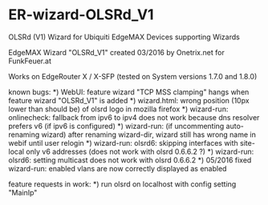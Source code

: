 # ER-wizard-OLSRd_V1
OLSRd (V1) Wizard for Ubiquiti EdgeMAX Devices supporting Wizards

EdgeMAX Wizard "OLSRd_V1" created 03/2016 by Onetrix.net for FunkFeuer.at

Works on EdgeRouter X / X-SFP (tested on System versions 1.7.0 and 1.8.0)

known bugs:
*) WebUI: feature wizard "TCP MSS clamping" hangs when feature wizard "OLSRd_V1" is added
*) wizard.html: wrong position (10px lower than should be) of olsrd logo in mozilla firefox
*) wizard-run: onlinecheck: fallback from ipv6 to ipv4 does not work because dns resolver prefers v6 (if ipv6 is configured)
*) wizard-run: (if uncommenting auto-renaming wizard) after renaming wizard-dir, wizard still has wrong name in webif until user relogin
*) wizard-run: olsrd6: skipping interfaces with site-local only v6 addresses (does not work with olsrd 0.6.6.2 ?)
*) wizard-run: olsrd6: setting multicast does not work with olsrd 0.6.6.2
*) 05/2016 fixed wizard-run: enabled vlans are now correctly displayed as enabled

feature requests in work:
*) run olsrd on localhost with config setting "MainIp"
